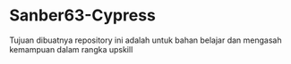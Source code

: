 # Sanber63-Cypress
Tujuan dibuatnya repository ini adalah untuk bahan belajar dan mengasah kemampuan dalam rangka upskill
